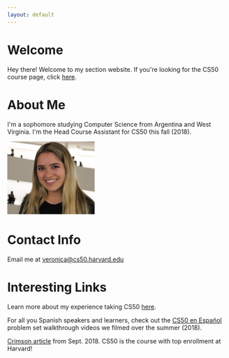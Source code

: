 ```yaml
---
layout: default
---
```


# Welcome

Hey there! Welcome to my section website. If you're looking for the CS50 course page, click [here](https://cs50.harvard.edu/2018/fall/).

# About Me

I'm a sophomore studying Computer Science from Argentina and West Virginia. I'm the Head Course Assistant for CS50 this fall (2018).

<img src="images/veronica.JPG" alt="photo of veronica" width="200"/>

# Contact Info

Email me at <veronica@cs50.harvard.edu>  

# Interesting Links

Learn more about my experience taking CS50 [here](https://medium.com/@cs50/on-feeling-less-comfy-getting-un-stuck-on-vigenère-and-learning-italian-491e4a38595c).

For all you Spanish speakers and learners, check out the [CS50 en Español](https://www.youtube.com/playlist?list=PLhQjrBD2T383bsZ9yG64-aPhg2M6FM0-O) problem set walkthrough videos we filmed over the summer (2018).

[Crimson article](https://www.thecrimson.com/article/2018/9/21/course-enrollment-fall-2018/) from Sept. 2018. CS50 is the course with top enrollment at Harvard!
